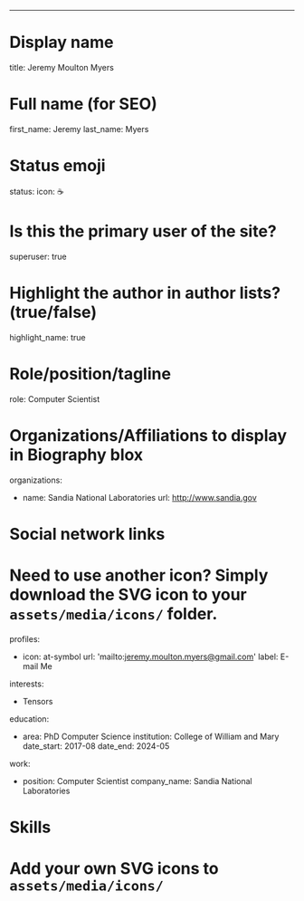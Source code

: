 ---
# Display name
title: Jeremy Moulton Myers

# Full name (for SEO)
first_name: Jeremy 
last_name: Myers

# Status emoji
status:
  icon: ☕️

# Is this the primary user of the site?
superuser: true

# Highlight the author in author lists? (true/false)
highlight_name: true

# Role/position/tagline
role: Computer Scientist

# Organizations/Affiliations to display in Biography blox
organizations:
  - name: Sandia National Laboratories
    url: http://www.sandia.gov

# Social network links
# Need to use another icon? Simply download the SVG icon to your `assets/media/icons/` folder.
profiles:
  - icon: at-symbol
    url: 'mailto:jeremy.moulton.myers@gmail.com'
    label: E-mail Me
  <!--- icon: brands/x-->
  <!--  url: https://twitter.com/GetResearchDev-->
  <!--- icon: brands/instagram-->
  <!--  url: https://www.instagram.com/-->
  <!--- icon: brands/github-->
  <!--  url: https://github.com/gcushen-->
  <!--- icon: brands/linkedin-->
  <!--  url: https://www.linkedin.com/-->
  <!--- icon: academicons/google-scholar-->
  <!--  url: https://scholar.google.com/-->
  <!--- icon: academicons/orcid-->
  <!--  url: https://orcid.org/-->

interests:
  - Tensors

education:
  - area: PhD Computer Science 
    institution: College of William and Mary
    date_start: 2017-08
    date_end: 2024-05
  <!--  summary: |-->
  <!--    Thesis on _Why LLMs are awesome_. Supervised by [Prof Joe Smith](https://example.com). Presented papers at 5 IEEE conferences with the contributions being published in 2 Springer journals.-->
  <!--  button:-->
  <!--    text: 'Read Thesis'-->
  <!--    url: 'https://example.com'-->
  <!--- area: MEng Artificial Intelligence-->
  <!--  institution: Massachusetts Institute of Technology-->
  <!--  date_start: 2016-01-01-->
  <!--  date_end: 2020-12-31-->
  <!--  summary: |-->
  <!--    GPA: 3.8/4.0-->

  <!--    Courses included:-->
  <!--    - lorem ipsum dolor sit amet, consectetur adipiscing elit-->
  <!--    - lorem ipsum dolor sit amet, consectetur adipiscing elit-->
  <!--    - lorem ipsum dolor sit amet, consectetur adipiscing elit-->
  <!--- area: BSc Artificial Intelligence-->
  <!--  institution: Massachusetts Institute of Technology-->
  <!--  date_start: 2016-01-01-->
  <!--  date_end: 2020-12-31-->
  <!--  summary: |-->
  <!--    GPA: 3.4/4.0-->
  <!---->
  <!--    Courses included:-->
  <!--    - lorem ipsum dolor sit amet, consectetur adipiscing elit-->
  <!--    - lorem ipsum dolor sit amet, consectetur adipiscing elit-->
  <!--    - lorem ipsum dolor sit amet, consectetur adipiscing elit-->
work:
  - position: Computer Scientist
    company_name: Sandia National Laboratories
  <!--  company_url: ''-->
  <!--  company_logo: ''-->
  <!--  date_start: 2021-01-01-->
  <!--  date_end: ''-->
  <!--  summary: |2--->
  <!--    Responsibilities include:-->
  <!--    - lorem ipsum dolor sit amet, consectetur adipiscing elit-->
  <!--    - lorem ipsum dolor sit amet, consectetur adipiscing elit-->
  <!--    - lorem ipsum dolor sit amet, consectetur adipiscing elit-->
  <!--- position: Backend Software Engineer-->
  <!--  company_name: X-->
  <!--  company_url: ''-->
  <!--  company_logo: ''-->
  <!--  date_start: 2016-01-01-->
  <!--  date_end: 2020-12-31-->
  <!--  summary: |-->
  <!--    Responsibilities include:-->
  <!--    - Migrated infrastructure to a new data center-->
  <!--    - lorem ipsum dolor sit amet, consectetur adipiscing elit-->
  <!--    - lorem ipsum dolor sit amet, consectetur adipiscing elit-->

# Skills
# Add your own SVG icons to `assets/media/icons/`
<!--skills:-->
<!--  - name: Technical Skills-->
<!--    items:-->
<!--      - name: Python-->
<!--        description: ''-->
<!--        percent: 80-->
<!--        icon: code-bracket-->
<!--      - name: Data Science-->
<!--        description: ''-->
<!--        percent: 100-->
<!--        icon: chart-bar-->
<!--      - name: SQL-->
<!--        description: ''-->
<!--        percent: 40-->
<!--        icon: circle-stack-->
<!--  - name: Hobbies-->
<!--    color: '#eeac02'-->
<!--    color_border: '#f0bf23'-->
<!--    items:-->
<!--      - name: Hiking-->
<!--        description: ''-->
<!--        percent: 60-->
<!--        icon: person-simple-walk-->
<!--      - name: Cats-->
<!--        description: ''-->
<!--        percent: 100-->
<!--        icon: cat-->
<!--      - name: Photography-->
<!--        description: ''-->
<!--        percent: 80-->
<!--        icon: camera-->
<!---->
<!--languages:-->
<!--  - name: English-->
<!--    percent: 100-->
<!--  - name: Chinese-->
<!--    percent: 75-->
<!--  - name: Portuguese-->
<!--    percent: 25-->

<!--# Awards.-->
<!--#   Add/remove as many awards below as you like.-->
<!--#   Only `title`, `awarder`, and `date` are required.-->
<!--#   Begin multi-line `summary` with YAML's `|` or `|2-` multi-line prefix and indent 2 spaces below.-->
<!--awards:-->
<!--  - title: Neural Networks and Deep Learning-->
<!--    url: https://www.coursera.org/learn/neural-networks-deep-learning-->
<!--    date: '2023-11-25'-->
<!--    awarder: Coursera-->
<!--    icon: coursera-->
<!--    summary: |-->
<!--      I studied the foundational concept of neural networks and deep learning. By the end, I was familiar with the significant technological trends driving the rise of deep learning; build, train, and apply fully connected deep neural networks; implement efficient (vectorized) neural networks; identify key parameters in a neural network’s architecture; and apply deep learning to your own applications.-->
<!--  - title: Blockchain Fundamentals-->
<!--    url: https://www.edx.org/professional-certificate/uc-berkeleyx-blockchain-fundamentals-->
<!--    date: '2023-07-01'-->
<!--    awarder: edX-->
<!--    icon: edx-->
<!--    summary: |-->
<!--      Learned:-->
<!--      - Synthesize your own blockchain solutions-->
<!--      - Gain an in-depth understanding of the specific mechanics of Bitcoin-->
<!--      - Understand Bitcoin’s real-life applications and learn how to attack and destroy Bitcoin, Ethereum, smart contracts and Dapps, and alternatives to Bitcoin’s Proof-of-Work consensus algorithm-->
<!--  - title: 'Object-Oriented Programming in R'-->
<!--    url: https://www.datacamp.com/courses/object-oriented-programming-with-s3-and-r6-in-r-->
<!--    certificate_url: https://www.datacamp.com-->
<!--    date: '2023-01-21'-->
<!--    awarder: datacamp-->
<!--    icon: datacamp-->
<!--    summary: |-->
<!--      Object-oriented programming (OOP) lets you specify relationships between functions and the objects that they can act on, helping you manage complexity in your code. This is an intermediate level course, providing an introduction to OOP, using the S3 and R6 systems. S3 is a great day-to-day R programming tool that simplifies some of the functions that you write. R6 is especially useful for industry-specific analyses, working with web APIs, and building GUIs.-->
<!------->
<!---->
<!--## About Me-->
<!---->
<!--Chien Shiung Wu is a professor of artificial intelligence at the Stanford AI Lab. Her research interests include distributed robotics, mobile computing and programmable matter. She leads the Robotic Neurobiology group, which develops self-reconfiguring robots, systems of self-organizing robots, and mobile sensor networks.-->
